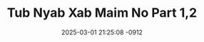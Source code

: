 ---
layout: movie-video-data
date: 2025-03-01 21:25:08 -0912
categories: movie

# Site Attributes
title: "Tub Nyab Xab Maim No Part 1,2"
permalink: "/movie/Tub_Nyab_Xab_Maim_No_Part_1,2"

# Movie Attributes
synopsis: ""
producer: "Hmong Media Production"
director: "Kung Her, Kou Thao"
writer: "Kou Thao"
video_link: "https://youtu.be/cumcKpt20GI?si=OXMZUCWQxxR-yETe"
genre: "Comedy"
year: "2010"
release_type: "DVD"
storage: "Center for Hmong Studies"
thumbnail: "/assets/images/movie_thumbnails/Tub Nyab Xab Maim No Part 1,2.jpeg"
publishing_company: "Hmong Media Production"

# Sequels + Parts
base_movie: ""
total_parts: 
sequel: ""

# Movie Cast
cast:
#VALUE!
---